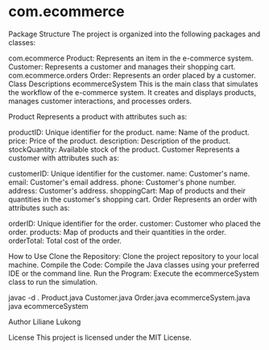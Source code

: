 # com.ecommerce

Package Structure
The project is organized into the following packages and classes:

com.ecommerce
Product: Represents an item in the e-commerce system.
Customer: Represents a customer and manages their shopping cart.
com.ecommerce.orders
Order: Represents an order placed by a customer.
Class Descriptions
ecommerceSystem
This is the main class that simulates the workflow of the e-commerce system. It creates and displays products, manages customer interactions, and processes orders.

Product
Represents a product with attributes such as:

productID: Unique identifier for the product.
name: Name of the product.
price: Price of the product.
description: Description of the product.
stockQuantity: Available stock of the product.
Customer
Represents a customer with attributes such as:

customerID: Unique identifier for the customer.
name: Customer's name.
email: Customer's email address.
phone: Customer's phone number.
address: Customer's address.
shoppingCart: Map of products and their quantities in the customer's shopping cart.
Order
Represents an order with attributes such as:

orderID: Unique identifier for the order.
customer: Customer who placed the order.
products: Map of products and their quantities in the order.
orderTotal: Total cost of the order.

How to Use
Clone the Repository: Clone the project repository to your local machine.
Compile the Code: Compile the Java classes using your preferred IDE or the command line.
Run the Program: Execute the ecommerceSystem class to run the simulation.

javac -d . Product.java Customer.java Order.java ecommerceSystem.java
java ecommerceSystem

Author
Liliane Lukong

License
This project is licensed under the MIT License.


